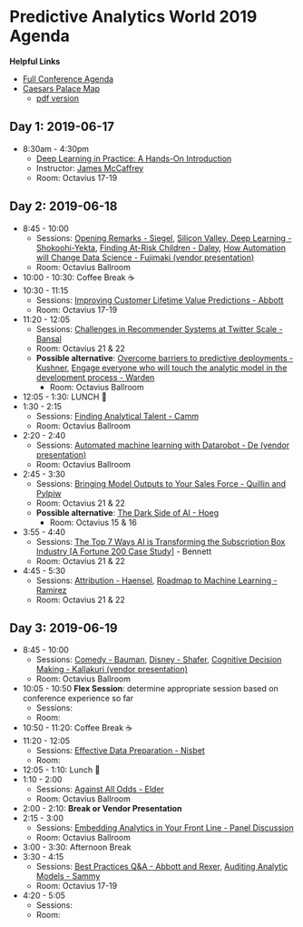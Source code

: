 # Predictive Analytics World 2019 Agenda

__Helpful Links__

 - [Full Conference Agenda](https://www.predictiveanalyticsworld.com/lasvegas/agenda/)
 - [Caesars Palace Map](https://www.caesars.com/caesars-palace/caesars-palace-map)
     + [pdf version](https://www.caesars.com/content/dam/clv/Property/Maps/clv-property-map-042018.pdf)

## Day 1: 2019-06-17

 - 8:30am - 4:30pm
     + [Deep Learning in Practice: A Hands-On Introduction](https://www.predictiveanalyticsworld.com/lasvegas/workshops/deep-learning-in-practice-a-hands-on-introduction/)
     + Instructor: [James McCaffrey](https://jamesmccaffrey.wordpress.com/)
     + Room: Octavius 17-19

## Day 2: 2019-06-18

 - 8:45 - 10:00
     + Sessions: [Opening Remarks - Siegel](https://www.predictiveanalyticsworld.com/lasvegas/agenda-details/#session62921), [Silicon Valley, Deep Learning - Shokoohi-Yekta](https://www.predictiveanalyticsworld.com/lasvegas/agenda-details/#session62931), [Finding At-Risk Children - Daley](https://www.predictiveanalyticsworld.com/lasvegas/agenda-details/#session62941), [How Automation will Change Data Science - Fujimaki (vendor presentation)](https://www.predictiveanalyticsworld.com/lasvegas/agenda-details/#session62951)
     + Room: Octavius Ballroom
 - 10:00 - 10:30: Coffee Break :coffee:
 - 10:30 - 11:15
     + Sessions: [Improving Customer Lifetime Value Predictions - Abbott](https://www.predictiveanalyticsworld.com/lasvegas/agenda-details/#session62981)
     + Room: Octavius 17-19
 - 11:20 - 12:05
     + Sessions: [Challenges in Recommender Systems at Twitter Scale - Bansal](https://www.predictiveanalyticsworld.com/lasvegas/agenda-details/#session63031)
     + Room: Octavius 21 & 22
     + __Possible alternative__: [Overcome barriers to predictive deployments - Kushner](https://www.predictiveanalyticsworld.com/lasvegas/agenda-details/#session63011), [Engage everyone who will touch the analytic model in the development process - Warden](https://www.predictiveanalyticsworld.com/lasvegas/agenda-details/#session63012)
         * Room: Octavius Ballroom
 - 12:05 - 1:30: LUNCH :fork_and_knife:
 - 1:30 - 2:15
     + Sessions: [Finding Analytical Talent - Camm](https://www.predictiveanalyticsworld.com/lasvegas/agenda-details/#session63051)
     + Room: Octavius Ballroom
 - 2:20 - 2:40
     + Sessions: [Automated machine learning with Datarobot - De (vendor presentation)](https://www.predictiveanalyticsworld.com/lasvegas/agenda-details/#session63061)
     + Room: Octavius Ballroom
 - 2:45 - 3:30
     + Sessions: [Bringing Model Outputs to Your Sales Force - Quillin and Pylpiw](https://www.predictiveanalyticsworld.com/lasvegas/agenda-details/agenda/#session63101)
     + Room: Octavius 21 & 22
     + __Possible alternative__: [The Dark Side of AI - Hoeg](https://www.predictiveanalyticsworld.com/lasvegas/agenda-details/#session64131)
         * Room: Octavius 15 & 16
 - 3:55 - 4:40
      + Sessions: [The Top 7 Ways AI is Transforming the Subscription Box Industry [A Fortune 200 Case Study]](https://www.predictiveanalyticsworld.com/lasvegas/agenda-details/#session63141) - Bennett 
     + Room: Octavius 21 & 22
 - 4:45 - 5:30
     + Sessions: [Attribution - Haensel](https://www.predictiveanalyticsworld.com/lasvegas/agenda-details/#session63181), [Roadmap to Machine Learning - Ramirez](https://www.predictiveanalyticsworld.com/lasvegas/agenda-details/#session63182)
     + Room: Octavius 21 & 22


## Day 3: 2019-06-19

 - 8:45 - 10:00
     + Sessions: [Comedy - Bauman](https://www.predictiveanalyticsworld.com/lasvegas/agenda-details/#session63241), [Disney - Shafer](https://www.predictiveanalyticsworld.com/lasvegas/agenda-details/#session63251), [Cognitive Decision Making - Kallakuri (vendor presentation)](https://www.predictiveanalyticsworld.com/lasvegas/agenda-details/#session63261)
     + Room: Octavius Ballroom
 - 10:05 - 10:50 __Flex Session__: determine appropriate session based on conference experience so far
     + Sessions:
     + Room:
 - 10:50 - 11:20: Coffee Break :coffee:
 - 11:20 - 12:05
     + Sessions: [Effective Data Preparation - Nisbet](https://www.predictiveanalyticsworld.com/lasvegas/agenda-details/#session63321)
     + Room: 
 - 12:05 - 1:10: Lunch :fork_and_knife:
 - 1:10 - 2:00
     + Sessions: [Against All Odds - Elder](https://www.predictiveanalyticsworld.com/lasvegas/agenda-details/#session63761)
     + Room: Octavius Ballroom
 - 2:00 - 2:10: __Break or Vendor Presentation__
 - 2:15 - 3:00
     + Sessions: [Embedding Analytics in Your Front Line - Panel Discussion](https://www.predictiveanalyticsworld.com/lasvegas/agenda-details/#session63351)
     + Room: Octavius Ballroom
 - 3:00 - 3:30: Afternoon Break
 - 3:30 - 4:15
     + Sessions: [Best Practices Q&A - Abbott and Rexer](https://www.predictiveanalyticsworld.com/lasvegas/agenda-details/#session63381), [Auditing Analytic Models - Sammy](https://www.predictiveanalyticsworld.com/lasvegas/agenda-details/#session63382)
     + Room: Octavius 17-19
 - 4:20 - 5:05
     + Sessions:
     + Room:
